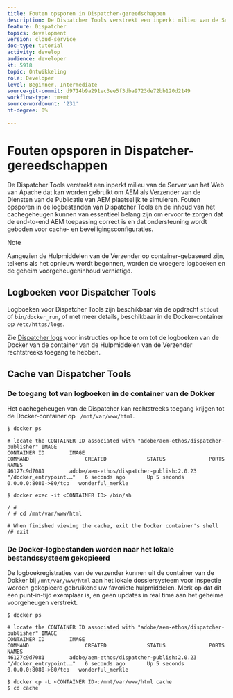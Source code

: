 ```yaml
---
title: Fouten opsporen in Dispatcher-gereedschappen
description: De Dispatcher Tools verstrekt een inperkt milieu van de Server van het Web van Apache dat kan worden gebruikt om AEM als Verzender van de Diensten van de Publicatie van AEM plaatselijk te simuleren. Fouten opsporen in de logbestanden van Dispatcher Tools en de inhoud van het cachegeheugen kunnen van essentieel belang zijn om ervoor te zorgen dat de end-to-end AEM toepassing correct is en dat ondersteuning wordt geboden voor cache- en beveiligingsconfiguraties.
feature: Dispatcher
topics: development
version: cloud-service
doc-type: tutorial
activity: develop
audience: developer
kt: 5918
topic: Ontwikkeling
role: Developer
level: Beginner, Intermediate
source-git-commit: d9714b9a291ec3ee5f3dba9723de72bb120d2149
workflow-type: tm+mt
source-wordcount: '231'
ht-degree: 0%

---
```



# Fouten opsporen in Dispatcher-gereedschappen

De Dispatcher Tools verstrekt een inperkt milieu van de Server van het Web van Apache dat kan worden gebruikt om AEM als Verzender van de Diensten van de Publicatie van AEM plaatselijk te simuleren.
Fouten opsporen in de logbestanden van Dispatcher Tools en de inhoud van het cachegeheugen kunnen van essentieel belang zijn om ervoor te zorgen dat de end-to-end AEM toepassing correct is en dat ondersteuning wordt geboden voor cache- en beveiligingsconfiguraties.

>[!NOTE]
>
>Aangezien de Hulpmiddelen van de Verzender op container-gebaseerd zijn, telkens als het opnieuw wordt begonnen, worden de vroegere logboeken en de geheim voorgeheugeninhoud vernietigd.

## Logboeken voor Dispatcher Tools

Logboeken voor Dispatcher Tools zijn beschikbaar via de opdracht `stdout` of `bin/docker_run`, of met meer details, beschikbaar in de Docker-container op `/etc/https/logs`.

Zie [Dispatcher logs](./logs.md#dispatcher-logs) voor instructies op hoe te om tot de logboeken van de Docker van de container van de Hulpmiddelen van de Verzender rechtstreeks toegang te hebben.

## Cache van Dispatcher Tools

### De toegang tot van logboeken in de container van de Dokker

Het cachegeheugen van de Dispatcher kan rechtstreeks toegang krijgen tot de Docker-container op ` /mnt/var/www/html`.

```shell
$ docker ps

# locate the CONTAINER ID associated with "adobe/aem-ethos/dispatcher-publisher" IMAGE
CONTAINER ID        IMAGE                                       COMMAND                  CREATED             STATUS              PORTS                  NAMES
46127c9d7081        adobe/aem-ethos/dispatcher-publish:2.0.23   "/docker_entrypoint.…"   6 seconds ago       Up 5 seconds        0.0.0.0:8080->80/tcp   wonderful_merkle

$ docker exec -it <CONTAINER ID> /bin/sh

/ # 
/ # cd /mnt/var/www/html

# When finished viewing the cache, exit the Docker container's shell
/# exit
```

### De Docker-logbestanden worden naar het lokale bestandssysteem gekopieerd

De logboekregistraties van de verzender kunnen uit de container van de Dokker bij `/mnt/var/www/html` aan het lokale dossiersysteem voor inspectie worden gekopieerd gebruikend uw favoriete hulpmiddelen. Merk op dat dit een punt-in-tijd exemplaar is, en geen updates in real time aan het geheime voorgeheugen verstrekt.

```shell
$ docker ps

# locate the CONTAINER ID associated with "adobe/aem-ethos/dispatcher-publisher" IMAGE
CONTAINER ID        IMAGE                                       COMMAND                  CREATED             STATUS              PORTS                  NAMES
46127c9d7081        adobe/aem-ethos/dispatcher-publish:2.0.23   "/docker_entrypoint.…"   6 seconds ago       Up 5 seconds        0.0.0.0:8080->80/tcp   wonderful_merkle

$ docker cp -L <CONTAINER ID>:/mnt/var/www/html cache 
$ cd cache
```

